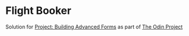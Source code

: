 # Flight Booker

Solution for [Project: Building Advanced Forms](https://www.theodinproject.com/courses/ruby-on-rails/lessons/building-advanced-forms/) as part of [The Odin Project](https://www.theodinproject.com/)
